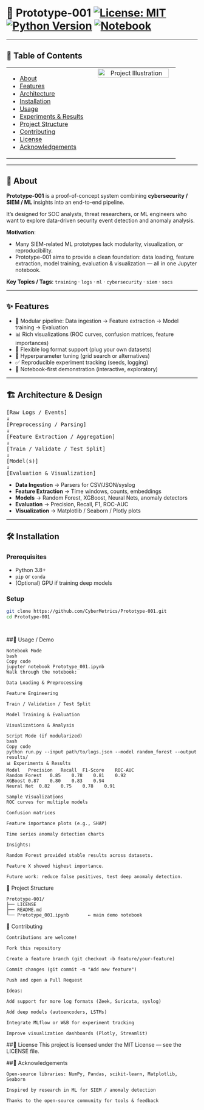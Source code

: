 # 🚀 Prototype-001                                                                                       [![License: MIT](https://img.shields.io/badge/License-MIT-blue.svg)](LICENSE)     [![Python Version](https://img.shields.io/badge/python-3.8%2B-blue.svg)](https://www.python.org/)  [![Notebook](https://img.shields.io/badge/notebook–Jupyter-orange.svg)](Prototype_001.ipynb)  



---
 ## 📖 Table of Contents

<table style="width:100%;">
<tr>
<td style="vertical-align: top; width: 50%; padding-right: 20px;">

- [About](#-about)  
- [Features](#-features)  
- [Architecture](#-architecture--design)  
- [Installation](#-installation)  
- [Usage](#-usage--demo)  
- [Experiments & Results](#-experiments--results)  
- [Project Structure](#-project-structure)  
- [Contributing](#-contributing)  
- [License](#-license)  
- [Acknowledgements](#-acknowledgements)  

</td>
<td style="vertical-align: top; width: 60%; text-align: center;">

<img src="https://media3.giphy.com/media/v1.Y2lkPTZjMDliOTUyb3J0ZHo0NGVrZmV6c2F5OTc5OTdwZmZ5dDUzNHRoM2ZsM2hzMGlmbyZlcD12MV9naWZzX3NlYXJjaCZjdD1n/hun4DFmfnDId3lid5b/source.gif" alt="Project Illustration" width="95%"/>

</td>
</tr>
</table>



---

## 🎯 About

**Prototype-001** is a proof-of-concept system combining **cybersecurity / SIEM / ML** insights into an end-to-end pipeline.  

It’s designed for SOC analysts, threat researchers, or ML engineers who want to explore data-driven security event detection and anomaly analysis.  

**Motivation**:  
- Many SIEM-related ML prototypes lack modularity, visualization, or reproducibility.  
- Prototype-001 aims to provide a clean foundation: data loading, feature extraction, model training, evaluation & visualization — all in one Jupyter notebook.  

**Key Topics / Tags**: `training` · `logs` · `ml` · `cybersecurity` · `siem` · `socs`

---

## ✨ Features

- 🚧 Modular pipeline: Data ingestion → Feature extraction → Model training → Evaluation  
- 📊 Rich visualizations (ROC curves, confusion matrices, feature importances)  
- 📂 Flexible log format support (plug your own datasets)  
- 🔧 Hyperparameter tuning (grid search or alternatives)  
- ✅ Reproducible experiment tracking (seeds, logging)  
- 🧪 Notebook-first demonstration (interactive, exploratory)  

---

## 🏗 Architecture & Design
<pre>
[Raw Logs / Events]
↓
[Preprocessing / Parsing]
↓
[Feature Extraction / Aggregation]
↓
[Train / Validate / Test Split]
↓
[Model(s)]
↓
[Evaluation & Visualization]
</pre>

- **Data Ingestion** → Parsers for CSV/JSON/syslog  
- **Feature Extraction** → Time windows, counts, embeddings  
- **Models** → Random Forest, XGBoost, Neural Nets, anomaly detectors  
- **Evaluation** → Precision, Recall, F1, ROC-AUC  
- **Visualization** → Matplotlib / Seaborn / Plotly plots  

---

## 🛠 Installation

### Prerequisites

- Python 3.8+  
- `pip` or `conda`  
- (Optional) GPU if training deep models  

### Setup

```bash
git clone https://github.com/CyberMetrics/Prototype-001.git
cd Prototype-001

   
 ```
##🧪 Usage / Demo
```
Notebook Mode
bash
Copy code
jupyter notebook Prototype_001.ipynb
Walk through the notebook:

Data Loading & Preprocessing

Feature Engineering

Train / Validation / Test Split

Model Training & Evaluation

Visualizations & Analysis

Script Mode (if modularized)
bash
Copy code
python run.py --input path/to/logs.json --model random_forest --output results/
📊 Experiments & Results
Model	Precision	Recall	F1-Score	ROC-AUC
Random Forest	0.85	0.78	0.81	0.92
XGBoost	0.87	0.80	0.83	0.94
Neural Net	0.82	0.75	0.78	0.91

Sample Visualizations
ROC curves for multiple models

Confusion matrices

Feature importance plots (e.g., SHAP)

Time series anomaly detection charts

Insights:

Random Forest provided stable results across datasets.

Feature X showed highest importance.

Future work: reduce false positives, test deep anomaly detection.
```
📂 Project Structure
 ```
Prototype-001/
├── LICENSE
├── README.md
└── Prototype_001.ipynb       ← main demo notebook
 ```
🤝 Contributing
```
Contributions are welcome!

Fork this repository

Create a feature branch (git checkout -b feature/your-feature)

Commit changes (git commit -m "Add new feature")

Push and open a Pull Request

Ideas:

Add support for more log formats (Zeek, Suricata, syslog)

Add deep models (autoencoders, LSTMs)

Integrate MLflow or W&B for experiment tracking

Improve visualization dashboards (Plotly, Streamlit)
```
##📜 License
This project is licensed under the MIT License — see the LICENSE file.

##🙏 Acknowledgements
```
Open-source libraries: NumPy, Pandas, scikit-learn, Matplotlib, Seaborn

Inspired by research in ML for SIEM / anomaly detection

Thanks to the open-source community for tools & feedback
